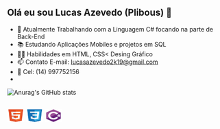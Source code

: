 ## Olá eu sou Lucas Azevedo (Plibous) 👋

- 🔭 Atualmente Trabalhando com a Linguagem C# focando na parte de Back-End
- 📚 Estudando Aplicações Mobiles e projetos em SQL
- 🥷🏽 Habilidades em HTML, CSS< Desing Gráfico
- 📫 Contato E-mail: lucasazevedo2k19@gmail.com
- 📲 Cel: (14) 997752156
- 
![Anurag's GitHub stats](https://github-readme-stats.vercel.app/api?username=Plibous&show_icons=true&theme=tokyonight)

<div style="display: inline_block"><br>
  <img align="center" alt="Plibous-HTML" height="30" width="40" src="https://raw.githubusercontent.com/devicons/devicon/master/icons/html5/html5-original.svg">
  <img align="center" alt="Plibous-CSS" height="30" width="40" src="https://raw.githubusercontent.com/devicons/devicon/master/icons/css3/css3-original.svg">
  <img align="center" alt="Plibous-Csharp" height="30" width="40" src="https://raw.githubusercontent.com/devicons/devicon/master/icons/csharp/csharp-original.svg">
</div>
  
          
